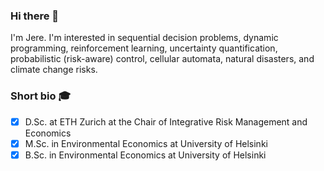 ### Hi there 👋

I'm Jere. I'm interested in sequential decision problems, dynamic programming, reinforcement learning, uncertainty quantification, probabilistic (risk-aware) control, cellular automata, natural disasters, and climate change risks.


### Short bio :mortar_board:
* [x] D.Sc. at ETH Zurich at the Chair of Integrative Risk Management and Economics
* [x] M.Sc. in Environmental Economics at University of Helsinki
* [x] B.Sc. in Environmental Economics at University of Helsinki
